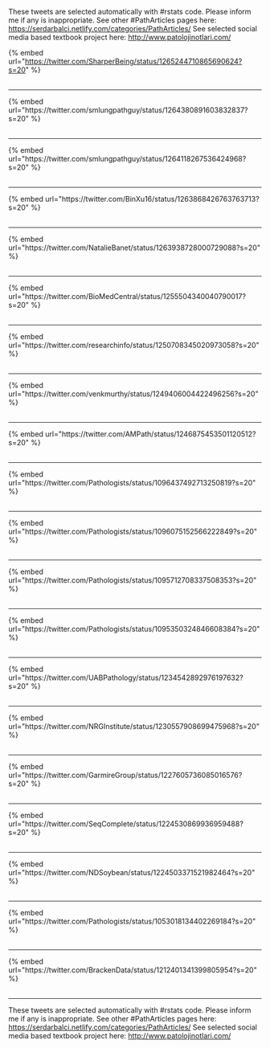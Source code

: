 

These tweets are selected automatically with #rstats code. Please inform me if any is inappropriate.
See other #PathArticles pages here: https://serdarbalci.netlify.com/categories/PathArticles/ 
See selected social media based textbook project here: http://www.patolojinotlari.com/

{% embed url="https://twitter.com/SharperBeing/status/1265244710865690624?s=20" %}<br>
<br>
<hr>
{% embed url="https://twitter.com/smlungpathguy/status/1264380891603832837?s=20" %}<br>
<br>
<hr>
{% embed url="https://twitter.com/smlungpathguy/status/1264118267536424968?s=20" %}<br>
<br>
<hr>
{% embed url="https://twitter.com/BinXu16/status/1263868426763763713?s=20" %}<br>
<br>
<hr>
{% embed url="https://twitter.com/NatalieBanet/status/1263938728000729088?s=20" %}<br>
<br>
<hr>
{% embed url="https://twitter.com/BioMedCentral/status/1255504340040790017?s=20" %}<br>
<br>
<hr>
{% embed url="https://twitter.com/researchinfo/status/1250708345020973058?s=20" %}<br>
<br>
<hr>
{% embed url="https://twitter.com/venkmurthy/status/1249406004422496256?s=20" %}<br>
<br>
<hr>
{% embed url="https://twitter.com/AMPath/status/1246875453501120512?s=20" %}<br>
<br>
<hr>
{% embed url="https://twitter.com/Pathologists/status/1096437492713250819?s=20" %}<br>
<br>
<hr>
{% embed url="https://twitter.com/Pathologists/status/1096075152566222849?s=20" %}<br>
<br>
<hr>
{% embed url="https://twitter.com/Pathologists/status/1095712708337508353?s=20" %}<br>
<br>
<hr>
{% embed url="https://twitter.com/Pathologists/status/1095350324846608384?s=20" %}<br>
<br>
<hr>
{% embed url="https://twitter.com/UABPathology/status/1234542892976197632?s=20" %}<br>
<br>
<hr>
{% embed url="https://twitter.com/NRGInstitute/status/1230557908699475968?s=20" %}<br>
<br>
<hr>
{% embed url="https://twitter.com/GarmireGroup/status/1227605736085016576?s=20" %}<br>
<br>
<hr>
{% embed url="https://twitter.com/SeqComplete/status/1224530869936959488?s=20" %}<br>
<br>
<hr>
{% embed url="https://twitter.com/NDSoybean/status/1224503371521982464?s=20" %}<br>
<br>
<hr>
{% embed url="https://twitter.com/Pathologists/status/1053018134402269184?s=20" %}<br>
<br>
<hr>
{% embed url="https://twitter.com/BrackenData/status/1212401341399805954?s=20" %}<br>
<br>
<hr>


These tweets are selected automatically with #rstats code. Please inform me if any is inappropriate.
See other #PathArticles pages here: https://serdarbalci.netlify.com/categories/PathArticles/ 
See selected social media based textbook project here: http://www.patolojinotlari.com/
